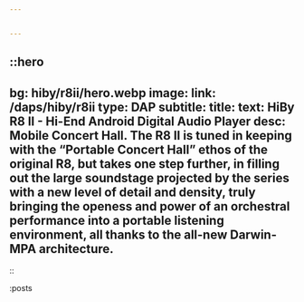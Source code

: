 ```yaml
---


---
```

::hero
---
bg: hiby/r8ii/hero.webp
image: 
link: /daps/hiby/r8ii
type: DAP
subtitle: 
title: 
text: HiBy R8 II - Hi-End Android Digital Audio Player
desc: Mobile Concert Hall. The R8 II is tuned in keeping with the “Portable Concert Hall” ethos of the original R8, but takes one step further, in filling out the large soundstage projected by the series with a new level of detail and density, truly bringing the openess and power of an orchestral performance into a portable listening environment, all thanks to the all-new Darwin-MPA architecture.
---
::

:posts